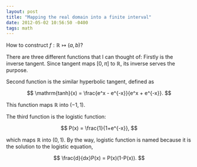 ```yaml
---
layout: post
title: "Mapping the real domain into a finite interval"
date: 2012-05-02 10:56:50 -0400
tags: math
---
```

How to construct $f: \mathbb{R} \mapsto (a,b)$?

There are three different functions that I can thought of: Firstly is the
inverse tangent. Since tangent maps $[0,\pi]$ to $\mathbb{R}$, its inverse
serves the purpose.

Second function is the similar hyperbolic tangent, defined as

$$
\mathrm{tanh}(x) = \frac{e^x - e^{-x}}{e^x + e^{-x}}.
$$

This function maps $\mathbb{R}$ into $(-1,1)$.

The third function is the logistic function:

$$
P(x) = \frac{1}{1+e^{-x}},
$$

which maps $\mathbb{R}$ into $(0,1)$. By the way, logistic function is named
because it is the solution to the logistic equation,

$$
\frac{d}{dx}P(x) = P(x)(1-P(x)).
$$
